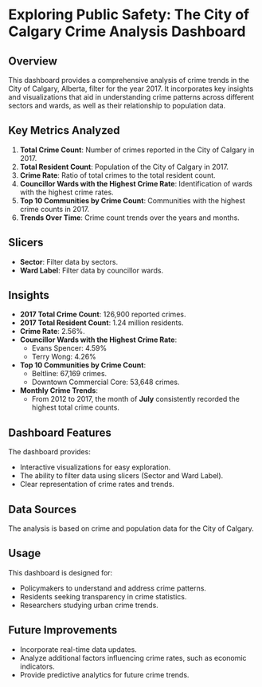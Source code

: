 # Exploring Public Safety: The City of Calgary Crime Analysis Dashboard
## Overview
This dashboard provides a comprehensive analysis of crime trends in the City of Calgary, Alberta, filter for the year 2017. It incorporates key insights and visualizations that aid in understanding crime patterns across different sectors and wards, as well as their relationship to population data.

## Key Metrics Analyzed
1. **Total Crime Count**: Number of crimes reported in the City of Calgary in 2017.
2. **Total Resident Count**: Population of the City of Calgary in 2017.
3. **Crime Rate**: Ratio of total crimes to the total resident count.
4. **Councillor Wards with the Highest Crime Rate**: Identification of wards with the highest crime rates.
5. **Top 10 Communities by Crime Count**: Communities with the highest crime counts in 2017.
6. **Trends Over Time**: Crime count trends over the years and months.

## Slicers
- **Sector**: Filter data by sectors.
- **Ward Label**: Filter data by councillor wards.

## Insights
- **2017 Total Crime Count**: 126,900 reported crimes.
- **2017 Total Resident Count**: 1.24 million residents.
- **Crime Rate**: 2.56%.
- **Councillor Wards with the Highest Crime Rate**:
  - Evans Spencer: 4.59%
  - Terry Wong: 4.26%
- **Top 10 Communities by Crime Count**:
  - Beltline: 67,169 crimes.
  - Downtown Commercial Core: 53,648 crimes.
- **Monthly Crime Trends**:
  - From 2012 to 2017, the month of **July** consistently recorded the highest total crime counts.

## Dashboard Features
The dashboard provides:
- Interactive visualizations for easy exploration.
- The ability to filter data using slicers (Sector and Ward Label).
- Clear representation of crime rates and trends.

## Data Sources
The analysis is based on crime and population data for the City of Calgary.

## Usage
This dashboard is designed for:
- Policymakers to understand and address crime patterns.
- Residents seeking transparency in crime statistics.
- Researchers studying urban crime trends.

## Future Improvements
- Incorporate real-time data updates.
- Analyze additional factors influencing crime rates, such as economic indicators.
- Provide predictive analytics for future crime trends.
